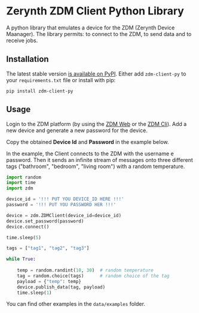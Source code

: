 # Zerynth ZDM Client Python Library

A python library that emulates a device for the  ZDM (Zerynth Device Maanager).
The library permits: to connect to the ZDM, to send data and to receive jobs.

## Installation

The latest stable version [is available on PyPI](https://pypi.org/project/zdm-client-py/). Either add `zdm-client-py` to your `requirements.txt` file or install with pip:
```
pip install zdm-client-py 
```
    
## Usage
Login to the ZDM platform (by using the [ZDM Web](https://zdm.zerynth.com) or the [ZDM Cli](https://docs.zerynth.com/latest/)).
Add a new device and generate a new password for the device.

Copy the obtained **Device Id** and **Password** in the example below.

In the example, the Client connects to the ZDM with the username e password.
Then it sends an infinite stream of messages onto three different tags ("bathroom", "bedroom", "living room") with a random temperature.

```python
import random
import time
import zdm

device_id = '!!! PUT YOU DEVICE_ID HERE !!!'
password = '!!! PUT YOU PASSWORD HER !!!'

device = zdm.ZDMClient(device_id=device_id)
device.set_password(password)
device.connect()

time.sleep(5)

tags = ["tag1", "tag2", "tag3"]

while True:
   
    temp = random.randint(10, 30)  # random temperature
    tag = random.choice(tags)      # random choice of the tag
    payload = {"temp": temp}
    device.publish_data(tag, payload)
    time.sleep(1)
```

You can find other examples in the `data/examples` folder.
